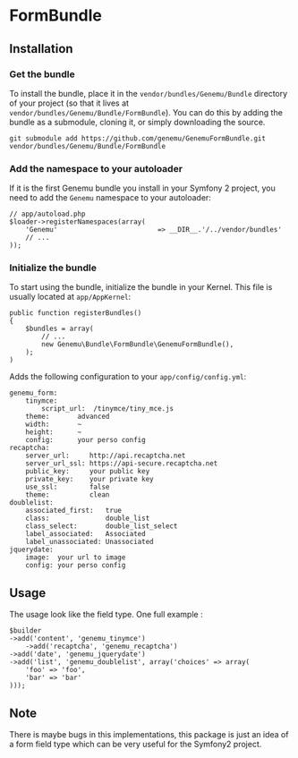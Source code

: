 FormBundle
==========

## Installation

### Get the bundle

To install the bundle, place it in the `vendor/bundles/Genemu/Bundle` directory of your project
(so that it lives at `vendor/bundles/Genemu/Bundle/FormBundle`). You can do this by adding
the bundle as a submodule, cloning it, or simply downloading the source.

    git submodule add https://github.com/genemu/GenemuFormBundle.git vendor/bundles/Genemu/Bundle/FormBundle

### Add the namespace to your autoloader

If it is the first Genemu bundle you install in your Symfony 2 project, you
need to add the `Genemu` namespace to your autoloader:

    // app/autoload.php
    $loader->registerNamespaces(array(
        'Genemu'                         => __DIR__.'/../vendor/bundles'
        // ...
    ));

### Initialize the bundle

To start using the bundle, initialize the bundle in your Kernel. This
file is usually located at `app/AppKernel`:

    public function registerBundles()
    {
        $bundles = array(
            // ...
            new Genemu\Bundle\FormBundle\GenemuFormBundle(),
        );
    )

Adds the following configuration to your `app/config/config.yml`:

    genemu_form:
        tinymce:
            script_url:  /tinymce/tiny_mce.js
	    theme:       advanced
	    width:       ~
	    height:      ~
	    config:      your perso config
	recaptcha:
	    server_url:     http://api.recaptcha.net
	    server_url_ssl: https://api-secure.recaptcha.net
	    public_key:     your public key
	    private_key:    your private key
	    use_ssl:        false
	    theme:          clean
	doublelist:
	    associated_first:   true
	    class:              double_list
	    class_select:       double_list_select
	    label_associated:   Associated
	    label_unassociated: Unassociated
	jquerydate:
	    image:  your url to image
	    config: your perso config

## Usage

The usage look like the field type. One full example :

    $builder
	->add('content', 'genemu_tinymce')
        ->add('recaptcha', 'genemu_recaptcha')
	->add('date', 'genemu_jquerydate')
	->add('list', 'genemu_doublelist', array('choices' => array(
	    'foo' => 'foo',
	    'bar' => 'bar'
	)));

## Note

There is maybe bugs in this implementations, this package is just an idea of a form
field type which can be very useful for the Symfony2 project.
